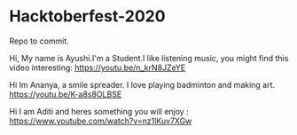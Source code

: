 # Hacktoberfest-2020
Repo to commit.

Hi, My name is Ayushi.I'm a Student.I like listening music, you might find this video interesting: https://youtu.be/n_krN8JZeYE


Hi Im Ananya, a smile spreader. I love playing badminton and making art.  
https://youtu.be/K-a8s8OLBSE


Hi I am Aditi and heres something you will enjoy : https://www.youtube.com/watch?v=nz1lKuv7XGw


